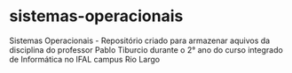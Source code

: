 # sistemas-operacionais
Sistemas Operacionais - Repositório criado para armazenar aquivos da disciplina do professor Pablo Tiburcio durante o 2° ano do curso integrado de Informática no IFAL campus Rio Largo
